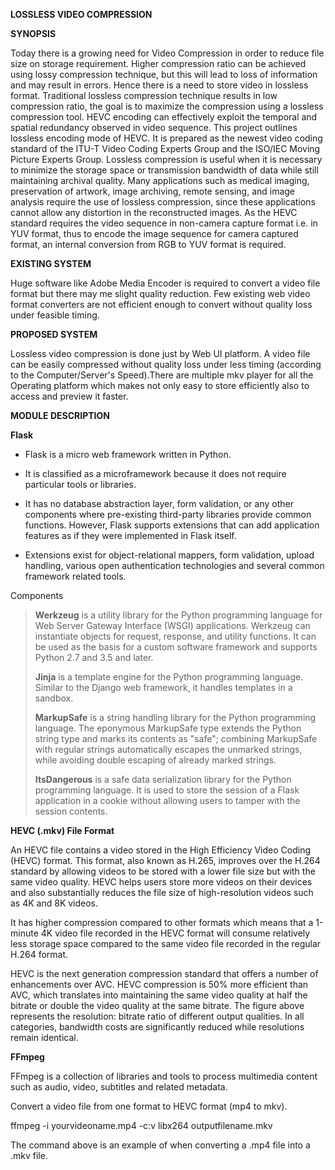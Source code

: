 **LOSSLESS VIDEO COMPRESSION**

**SYNOPSIS**

Today there is a growing need for Video Compression in order to reduce
file size on storage requirement. Higher compression ratio can be
achieved using lossy compression technique, but this will lead to loss
of information and may result in errors. Hence there is a need to store
video in lossless format. Traditional lossless compression technique
results in low compression ratio, the goal is to maximize the
compression using a lossless compression tool. HEVC encoding can
effectively exploit the temporal and spatial redundancy observed in
video sequence. This project outlines lossless encoding mode of HEVC. It
is prepared as the newest video coding standard of the ITU-T Video
Coding Experts Group and the ISO/IEC Moving Picture Experts Group.
Lossless compression is useful when it is necessary to minimize the
storage space or transmission bandwidth of data while still maintaining
archival quality. Many applications such as medical imaging,
preservation of artwork, image archiving, remote sensing, and image
analysis require the use of lossless compression, since these
applications cannot allow any distortion in the reconstructed images. As
the HEVC standard requires the video sequence in non-camera capture
format i.e. in YUV format, thus to encode the image sequence for camera
captured format, an internal conversion from RGB to YUV format is
required.

**EXISTING SYSTEM**

Huge software like Adobe Media Encoder is required to convert a video
file format but there may me slight quality reduction. Few existing web
video format converters are not efficient enough to convert without
quality loss under feasible timing.

**PROPOSED SYSTEM**

Lossless video compression is done just by Web UI platform. A video file
can be easily compressed without quality loss under less timing
(according to the Computer/Server's Speed).There are multiple mkv player
for all the Operating platform which makes not only easy to store
efficiently also to access and preview it faster.

**MODULE DESCRIPTION**

**Flask**

-   Flask is a micro web framework written in Python.

-   It is classified as a microframework because it does not require
    particular tools or libraries.

-   It has no database abstraction layer, form validation, or any other
    components where pre-existing third-party libraries provide common
    functions. However, Flask supports extensions that can add
    application features as if they were implemented in Flask itself.

-   Extensions exist for object-relational mappers, form validation,
    upload handling, various open authentication technologies and
    several common framework related tools.

Components

> **Werkzeug** is a utility library for the Python programming language
> for Web Server Gateway Interface (WSGI) applications. Werkzeug can
> instantiate objects for request, response, and utility functions. It
> can be used as the basis for a custom software framework and supports
> Python 2.7 and 3.5 and later.
>
> **Jinja** is a template engine for the Python programming language.
> Similar to the Django web framework, it handles templates in a
> sandbox.
>
> **MarkupSafe** is a string handling library for the Python programming
> language. The eponymous MarkupSafe type extends the Python string type
> and marks its contents as \"safe\"; combining MarkupSafe with regular
> strings automatically escapes the unmarked strings, while avoiding
> double escaping of already marked strings.
>
> **ItsDangerous** is a safe data serialization library for the Python
> programming language. It is used to store the session of a Flask
> application in a cookie without allowing users to tamper with the
> session contents.

**HEVC (.mkv) File Format**

An HEVC file contains a video stored in the High Efficiency Video Coding
(HEVC) format. This format, also known as H.265, improves over the H.264
standard by allowing videos to be stored with a lower file size but with
the same video quality. HEVC helps users store more videos on their
devices and also substantially reduces the file size of high-resolution
videos such as 4K and 8K videos.

It has higher compression compared to other formats which means that a
1-minute 4K video file recorded in the HEVC format will consume
relatively less storage space compared to the same video file recorded
in the regular H.264 format.

HEVC is the next generation compression
standard that offers a number of enhancements over AVC. HEVC compression
is 50% more efficient than AVC, which translates into maintaining the
same video quality at half the bitrate or double the video quality at
the same bitrate. The figure above represents the resolution: bitrate
ratio of different output qualities. In all categories, bandwidth costs
are significantly reduced while resolutions remain identical.

**FFmpeg**

FFmpeg is a collection of libraries and tools to process multimedia
content such as audio, video, subtitles and related metadata.

Convert a video file from one format to HEVC format (mp4 to mkv).

ffmpeg -i yourvideoname.mp4 -c:v libx264 outputfilename.mkv

The command above is an example of when converting a .mp4 file into a
.mkv file.

